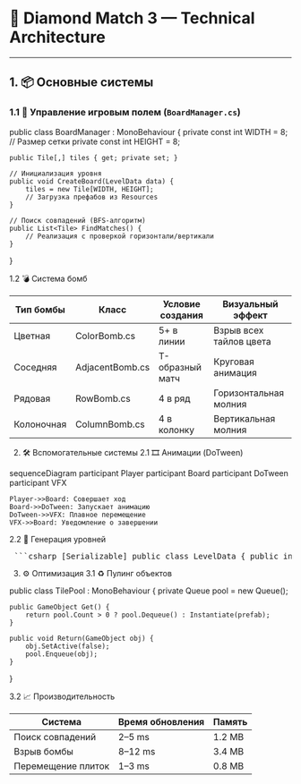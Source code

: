 # 💎 Diamond Match 3 — Technical Architecture

---

## 1. 📦 Основные системы

### 1.1 🧩 Управление игровым полем (`BoardManager.cs`)

public class BoardManager : MonoBehaviour {
    private const int WIDTH = 8;  // Размер сетки
    private const int HEIGHT = 8;
    
    public Tile[,] tiles { get; private set; }
    
    // Инициализация уровня
    public void CreateBoard(LevelData data) {
        tiles = new Tile[WIDTH, HEIGHT];
        // Загрузка префабов из Resources
    }
    
    // Поиск совпадений (BFS-алгоритм)
    public List<Tile> FindMatches() {
        // Реализация с проверкой горизонтали/вертикали
    }
}

1.2 💣 Система бомб

| Тип бомбы   | Класс             | Условие создания | Визуальный эффект         |
|-------------|-------------------|------------------|---------------------------|
| Цветная     | ColorBomb.cs      | 5+ в линии       | Взрыв всех тайлов цвета   |
| Соседняя    | AdjacentBomb.cs   | T-образный матч  | Круговая анимация         |
| Рядовая     | RowBomb.cs        | 4 в ряд          | Горизонтальная молния     |
| Колоночная  | ColumnBomb.cs     | 4 в колонку      | Вертикальная молния       |


2. 🛠 Вспомогательные системы
2.1 🎞 Анимации (DoTween)

sequenceDiagram
    participant Player
    participant Board
    participant DoTween
    participant VFX

    Player->>Board: Совершает ход
    Board->>DoTween: Запускает анимацию
    DoTween->>VFX: Плавное перемещение
    VFX->>Board: Уведомление о завершении

2.2 🧬 Генерация уровней

<pre> ```csharp [Serializable] public class LevelData { public int levelNumber; public TileType[] availableTiles; public int moveLimit; public int targetScore; } ``` </pre>

3. ⚙️ Оптимизация
3.1 ♻️ Пулинг объектов

public class TilePool : MonoBehaviour {
    private Queue<GameObject> pool = new Queue<GameObject>();
    
    public GameObject Get() {
        return pool.Count > 0 ? pool.Dequeue() : Instantiate(prefab);
    }
    
    public void Return(GameObject obj) {
        obj.SetActive(false);
        pool.Enqueue(obj);
    }
}

3.2 📈 Производительность

| Система              | Время обновления | Память  |
|----------------------|------------------|---------|
| Поиск совпадений     | 2–5 ms           | 1.2 MB  |
| Взрыв бомбы          | 8–12 ms          | 3.4 MB  |
| Перемещение плиток   | 1–3 ms           | 0.8 MB  |


